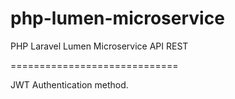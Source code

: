 # php-lumen-microservice
PHP Laravel Lumen Microservice API REST

=============================

JWT Authentication method.
